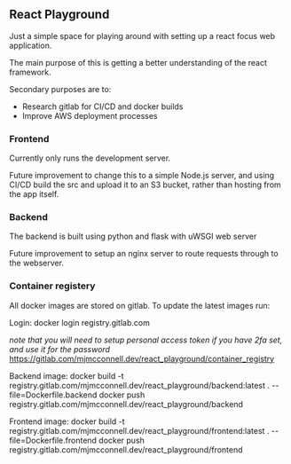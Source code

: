 ## React Playground

Just a simple space for playing around with setting up a react focus web application.

The main purpose of this is getting a better understanding of the react framework.

Secondary purposes are to:
 - Research gitlab for CI/CD and docker builds
 - Improve AWS deployment processes

### Frontend

Currently only runs the development server.

Future improvement to change this to a simple Node.js server, and using CI/CD build the src and upload it to an S3 bucket, rather than hosting from the app itself.

### Backend

The backend is built using python and flask with uWSGI web server

Future improvement to setup an nginx server to route requests through to the webserver.


### Container registery

All docker images are stored on gitlab. To update the latest images run:

Login:
docker login registry.gitlab.com

*note that you will need to setup personal access token if you have 2fa set, and use it for the password*
https://gitlab.com/mjmcconnell.dev/react_playground/container_registry

Backend image:
docker build -t registry.gitlab.com/mjmcconnell.dev/react_playground/backend:latest . --file=Dockerfile.backend
docker push registry.gitlab.com/mjmcconnell.dev/react_playground/backend

Frontend image:
docker build -t registry.gitlab.com/mjmcconnell.dev/react_playground/frontend:latest . --file=Dockerfile.frontend
docker push registry.gitlab.com/mjmcconnell.dev/react_playground/frontend
